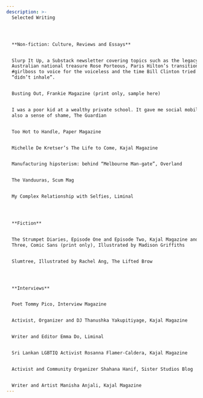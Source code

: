 ```yaml
---
description: >-
  Selected Writing




  **Non-fiction: Culture, Reviews and Essays**


  Slurp It Up, a Substack newsletter covering topics such as the legacy of
  Australian national treasure Rose Porteous, Paris Hilton’s transition from
  #girlboss to voice for the voiceless and the time Bill Clinton tried weed but
  “didn’t inhale”.


  Busting Out, Frankie Magazine (print only, sample here)


  I was a poor kid at a wealthy private school. It gave me social mobility, but
  also a sense of shame, The Guardian


  Too Hot to Handle, Paper Magazine 


  Michelle De Kretser’s The Life to Come, Kajal Magazine


  Manufacturing hipsterism: behind “Melbourne Man-gate”, Overland 


  The Vanduuras, Scum Mag


  My Complex Relationship with Selfies, Liminal




  **Fiction**


  The Strumpet Diaries, Episode One and Episode Two, Kajal Magazine and Episode
  Three, Comic Sans (print only), Illustrated by Madison Griffiths


  Slumtree, Illustrated by Rachel Ang, The Lifted Brow 




  **Interviews**


  Poet Tommy Pico, Interview Magazine


  Activist, Organizer and DJ Thanushka Yakupitiyage, Kajal Magazine


  Writer and Editor Emma Do, Liminal 


  Sri Lankan LGBTIQ Activist Rosanna Flamer-Caldera, Kajal Magazine


  Activist and Community Organizer Shahana Hanif, Sister Studios Blog 


  Writer and Artist Manisha Anjali, Kajal Magazine
---
```


